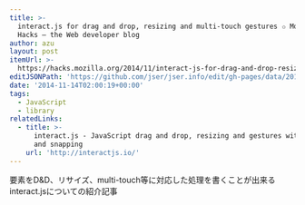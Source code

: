 ```yaml
---
title: >-
  interact.js for drag and drop, resizing and multi-touch gestures ✩ Mozilla
  Hacks – the Web developer blog
author: azu
layout: post
itemUrl: >-
  https://hacks.mozilla.org/2014/11/interact-js-for-drag-and-drop-resizing-and-multi-touch-gestures/
editJSONPath: 'https://github.com/jser/jser.info/edit/gh-pages/data/2014/11/index.json'
date: '2014-11-14T02:00:19+00:00'
tags:
  - JavaScript
  - library
relatedLinks:
  - title: >-
      interact.js - JavaScript drag and drop, resizing and gestures with inertia
      and snapping
    url: 'http://interactjs.io/'
---
```

要素をD&D、リサイズ、multi-touch等に対応した処理を書くことが出来るinteract.jsについての紹介記事
